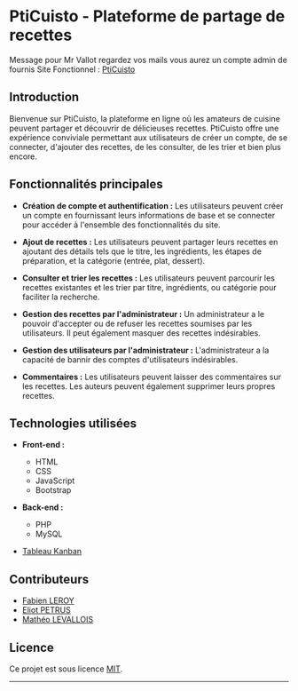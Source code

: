 # PtiCuisto - Plateforme de partage de recettes

Message pour Mr Vallot regardez vos mails vous aurez un compte admin de fournis
Site Fonctionnel : [PtiCuisto](https://dev-leroy223.users.info.unicaen.fr/PtiCuisto/view/page/edito.php)

## Introduction

Bienvenue sur PtiCuisto, la plateforme en ligne où les amateurs de cuisine peuvent partager et découvrir de délicieuses recettes. PtiCuisto offre une expérience conviviale permettant aux utilisateurs de créer un compte, de se connecter, d'ajouter des recettes, de les consulter, de les trier et bien plus encore.

## Fonctionnalités principales

- **Création de compte et authentification :** Les utilisateurs peuvent créer un compte en fournissant leurs informations de base et se connecter pour accéder à l'ensemble des fonctionnalités du site.

- **Ajout de recettes :** Les utilisateurs peuvent partager leurs recettes en ajoutant des détails tels que le titre, les ingrédients, les étapes de préparation, et la catégorie (entrée, plat, dessert).

- **Consulter et trier les recettes :** Les utilisateurs peuvent parcourir les recettes existantes et les trier par titre, ingrédients, ou catégorie pour faciliter la recherche.

- **Gestion des recettes par l'administrateur :** Un administrateur a le pouvoir d'accepter ou de refuser les recettes soumises par les utilisateurs. Il peut également masquer des recettes indésirables.

- **Gestion des utilisateurs par l'administrateur :** L'administrateur a la capacité de bannir des comptes d'utilisateurs indésirables.

- **Commentaires :** Les utilisateurs peuvent laisser des commentaires sur les recettes. Les auteurs peuvent également supprimer leurs propres recettes.

## Technologies utilisées

- **Front-end :**
  - HTML
  - CSS
  - JavaScript
  - Bootstrap

- **Back-end :**
  - PHP
  - MySQL

- [Tableau Kanban](https://iw3.atlassian.net/jira/software/projects/CUISTO/boards/2)
## Contributeurs

- [Fabien LEROY](https://github.com/Faboo21)
- [Eliot PETRUS](https://github.com/EliotPetrus)
- [Mathéo LEVALLOIS](https://github.com/Matheo-Levallois)

## Licence

Ce projet est sous licence [MIT](LICENSE).

---

